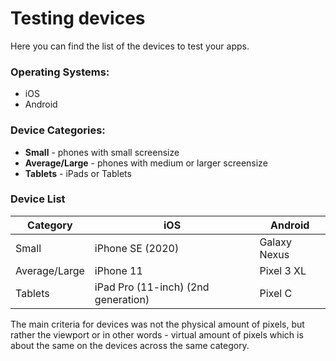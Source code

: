 # Testing devices

Here you can find the list of the devices to test your apps. 

### Operating Systems:

- iOS
- Android

### Device Categories:

- **Small** - phones with small screensize
- **Average/Large** - phones with medium or larger screensize
- **Tablets** - iPads or Tablets

### Device List

| Category      | iOS                                 | Android      |
| ------------- | ----------------------------------- | ------------ |
| Small         | iPhone SE (2020)                    | Galaxy Nexus |
| Average/Large | iPhone 11                           | Pixel 3 XL   |
| Tablets       | iPad Pro (11-inch) (2nd generation) | Pixel C      |

The main criteria for devices was not the physical amount of pixels, but rather the viewport or in 
other words - virtual amount of pixels which is about the same on the devices across the same 
category.